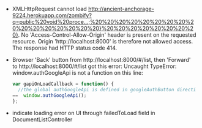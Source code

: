 
* XMLHttpRequest cannot load http://ancient-anchorage-9224.herokuapp.com/zombify?q=public%20void%20proce…;%20%20%20%20%20%20%20%20%20%20%20%20%20%20%20%20}%20%20%20%20%20%20%20%20}. No 'Access-Control-Allow-Origin' header is present on the requested resource. Origin 'http://localhost:8000' is therefore not allowed access. The response had HTTP status code 414.

* Browser 'Back' button from http://localhost:8000/#/list, then 'Forward' to http://localhost:8000/#/list
got this error:
  Uncaught TypeError: window.authGoogleApi is not a function on this line:
  
	```javascript
	var gapiOnLoadCallback = function() {
	  //the global authGoogleApi is defined in googleAuthButton directive
	==  window.authGoogleApi();
	};
	```


* indicate loading error on UI through failedToLoad field in DocumentListController
